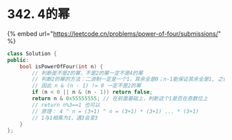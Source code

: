 # 342. 4的幂

{% embed url="https://leetcode.cn/problems/power-of-four/submissions/" %}

```cpp
class Solution {
public:
    bool isPowerOfFour(int n) {
        // 判断是不是2的幂，不是2的幂一定不是4的幂
        // 判断2的幂的方法：二进制一定是一个1，其余全是0；n-1能保证其余全是1, 之前1的那一位是0
        // 因此 n & (n - 1) != 0 一定不是2的幂
        if (n < 0 || n & (n - 1)) return false;  
        return n & 0x55555555; // 在前面基础上，判断这个1是否在奇数位上
        // return n%3==1 也可以
        // 原理： 4 ^ n = (3+1) ^ n = (3+1) * (3+1) ... * (3+1)
        // 1与1相乘为1，遇3会变3
    }
};
```
